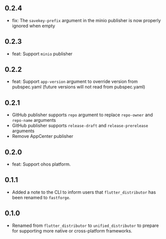 ## 0.2.4

* fix: The `savekey-prefix` argument in the minio publisher is now properly ignored when empty

## 0.2.3

* feat: Support `minio` publisher

## 0.2.2

* feat: Support `app-version` argument to override version from pubspec.yaml (future versions will not read from pubspec.yaml)

## 0.2.1

* GitHub publisher supports `repo` argument to replace `repo-owner` and `repo-name` arguments
* GitHub publisher supports `release-draft` and `release-prerelease` arguments
* Remove AppCenter publisher

## 0.2.0

* feat: Support ohos platform.

## 0.1.1

- Added a note to the CLI to inform users that `flutter_distributor` has been renamed to `fastforge`.

## 0.1.0

- Renamed from `flutter_distributor` to `unified_distributor` to prepare for supporting more native or cross-platform frameworks.
